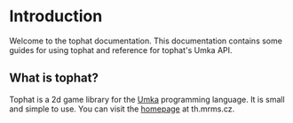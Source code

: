 # Introduction

Welcome to the tophat documentation.  This documentation contains some guides
for using tophat and reference for tophat's Umka API.

## What is tophat?

Tophat is a 2d game library for the
[Umka](https://github.com/vtereshkov/umka-lang) programming language. It is
small and simple to use.  You can visit the [homepage](https://th.mrms.cz) at
th.mrms.cz.
